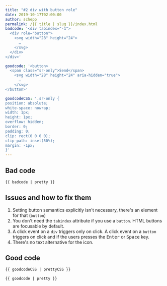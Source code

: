 ```yaml
---
title: "#2 div with button role"
date: 2019-10-17T02:00:00
author: schepp
permalink: /{{ title | slug }}/index.html
badcode: '<div tabindex="-1">
  <div role="button">
    <svg width="28" height="24">
      …
    </svg>
  </div>
</div>'

goodcode: '<button>
  <span class="sr-only">Send</span>
    <svg width="28" height="24" aria-hidden="true">
      …
    </svg>
</button>'

goodcodeCSS: '.sr-only {
position: absolute;
white-space: nowrap;
width: 1px;
height: 1px;
overflow: hidden;
border: 0;
padding: 0;
clip: rect(0 0 0 0);
clip-path: inset(50%);
margin: -1px;
}'
---
```


<div class="section">

## Bad code

```html
{{ badcode | pretty }}
```
</div>

<div class="section">

## Issues and how to fix them

1. Setting button semantics explicitly isn't necessary, there's an element for that (`button`)
1. You don't need the `tabindex` attribute if you use a `button`. HTML buttons are focusable by default.
1. A click event on a `div` triggers only on click. A click event on a `button` triggers on click and if the users presses the <kbd>Enter</kbd> or <kbd>Space</kbd> key.
1. There's no text alternative for the icon.
</div>

<div class="section">

## Good code

```css
{{ goodcodeCSS | prettyCSS }}
```

```html
{{ goodcode | pretty }}
```
</div>


